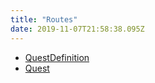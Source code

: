 ```yaml
---
title: "Routes"
date: 2019-11-07T21:58:38.095Z
---
```


- [QuestDefinition](questdefinitionroute)
- [Quest](questroute)

